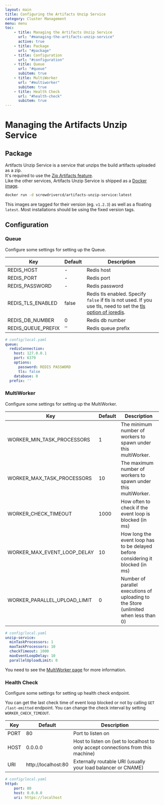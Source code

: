 ```yaml
---
layout: main
title: Configuring the Artifacts Unzip Service
category: Cluster Management
menu: menu
toc:
    - title: Managing the Artifacts Unzip Service
      url: "#managing-the-artifacts-unzip-service"
      active: true
    - title: Package
      url: "#package"
    - title: Configuration
      url: "#configuration"
    - title: Queue
      url: "#queue"
      subitem: true
    - title: MultiWorker
      url: "#multiworker"
      subitem: true
    - title: Health Check
      url: "#health-check"
      subitem: true
---
```


# Managing the Artifacts Unzip Service

## Package

Artifacts Unzip Service is a service that unzips the build artifacts uploaded as a zip.  
It's required to use the [Zip Artifacts feature](zip-artifacts).  
Like the other services, Artifacts Unzip Service is shipped as a [Docker image](https://hub.docker.com/r/screwdrivercd/artifacts-unzip-service).  

```bash
docker run -d screwdrivercd/artifacts-unzip-service:latest
```

This images are tagged for their version (eg. `v1.2.3`) as well as a floating `latest`. Most installations should be using the fixed version tags.

## Configuration

### Queue

Configure some settings for setting up the Queue.

Key | Default | Description
--- | --- | ---
REDIS_HOST | - | Redis host
REDIS_PORT | - | Redis port
REDIS_PASSWORD | - | Redis password
REDIS_TLS_ENABLED | false | Redis tls enabled. Specify `false` if tls is not used. If you use tls, need to set the [tls option of ioredis](https://github.com/luin/ioredis#tls-options).
REDIS_DB_NUMBER | 0 | Redis db number
REDIS_QUEUE_PREFIX | '' | Redis queue prefix

```yaml
# config/local.yaml
queue:
  redisConnection:
    host: 127.0.0.1
    port: 6379
    options:
      password: REDIS PASSWORD
      tls: false
    database: 0
  prefix: ''
```

### MultiWorker

Configure some settings for setting up the MultiWorker.

Key | Default | Description
--- | --- | ---
WORKER_MIN_TASK_PROCESSORS | 1 | The minimum number of workers to spawn under this multiWorker.
WORKER_MAX_TASK_PROCESSORS | 10 | The maximum number of workers to spawn under this multiWorker.
WORKER_CHECK_TIMEOUT | 1000 | How often to check if the event loop is blocked (in ms)
WORKER_MAX_EVENT_LOOP_DELAY | 10 | How long the event loop has to be delayed before considering it blocked (in ms)
WORKER_PARALLEL_UPLOAD_LIMIT| 0 | Number of parallel executions of uploading to the Store (unlimited when less than 0)

```yaml
# config/local.yaml
unzip-service:
  minTaskProcessors: 1
  maxTaskProcessors: 10
  checkTimeout: 1000
  maxEventLoopDelay: 10
  parallelUploadLimit: 0
```

You need to see the [MultiWorker page](https://github.com/actionhero/node-resque#multiworker-options) for more information.

### Health Check

Configure some settings for setting up health check endpoint.

You can get the last check time of event loop blocked or not by calling `GET /last-emitted` endpoint. You can change the check interval by setting `WORKER_CHECK_TIMEOUT`.

Key | Default | Description
--- | --- | ---
PORT | 80 | Port to listen on
HOST | 0.0.0.0 | Host to listen on (set to localhost to only accept connections from this machine)
URI | http://localhost:80 | Externally routable URI (usually your load balancer or CNAME)

```yaml
# config/local.yaml
httpd:
    port: 80
    host: 0.0.0.0
    uri: https://localhost
```
